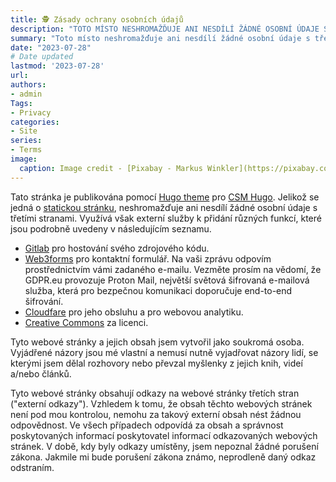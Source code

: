 ```yaml
---
title: 🕵️ Zásady ochrany osobních údajů
description: "TOTO MÍSTO NESHROMAŽĎUJE ANI NESDÍLÍ ŽÁDNÉ OSOBNÍ ÚDAJE S TŘETÍMI STRANAMI."
summary: "Toto místo neshromažďuje ani nesdílí žádné osobní údaje s třetími stranami."
date: "2023-07-28"
# Date updated
lastmod: '2023-07-28'
url: 
authors: 
- admin
Tags: 
- Privacy
categories: 
- Site
series: 
- Terms
image:
  caption: Image credit - [Pixabay - Markus Winkler](https://pixabay.com/photos/privacy-policy-dsgvo-5243225/)
---
```


Tato stránka je publikována pomocí [Hugo theme](https://themes.gohugo.io/) pro [CSM Hugo](https://gohugo.io). Jelikož se jedná o [statickou stránku](https://en.wikipedia.org/wiki/Static_web_page), neshromažďuje ani nesdílí žádné osobní údaje s třetími stranami. Využívá však externí služby k přidání různých funkcí, které jsou podrobně uvedeny v následujícím seznamu.

- [<i class="fa-brands fa-gitlab"></i> Gitlab](https://about.gitlab.com/privacy/) pro hostování svého zdrojového kódu.
- [<i class="fa-solid fa-address-book"></i> Web3forms](https://web3forms.com/privacy) pro kontaktní formulář. Na vaši zprávu odpovím prostřednictvím vámi zadaného e-mailu. Vezměte prosím na vědomí, že GDPR.eu provozuje Proton Mail, největší světová šifrovaná e-mailová služba, která pro bezpečnou komunikaci doporučuje end-to-end šifrování.
- [<i class="fa-brands fa-cloudflare"></i> Cloudfare](https://www.cloudflare.com/en-gb/privacypolicy/) pro jeho obsluhu a pro webovou analytiku.
- [<i class="fa-brands fa-creative-commons"></i> Creative Commons](https://creativecommons.org/privacy/) za licenci.

Tyto webové stránky a jejich obsah jsem vytvořil jako soukromá osoba. Vyjádřené názory jsou mé vlastní a nemusí nutně vyjadřovat názory lidí, se kterými jsem dělal rozhovory nebo převzal myšlenky z jejich knih, videí a/nebo článků.

Tyto webové stránky obsahují odkazy na webové stránky třetích stran ("externí odkazy"). Vzhledem k tomu, že obsah těchto webových stránek není pod mou kontrolou, nemohu za takový externí obsah nést žádnou odpovědnost. Ve všech případech odpovídá za obsah a správnost poskytovaných informací poskytovatel informací odkazovaných webových stránek. V době, kdy byly odkazy umístěny, jsem nepoznal žádné porušení zákona. Jakmile mi bude porušení zákona známo, neprodleně daný odkaz odstraním.
